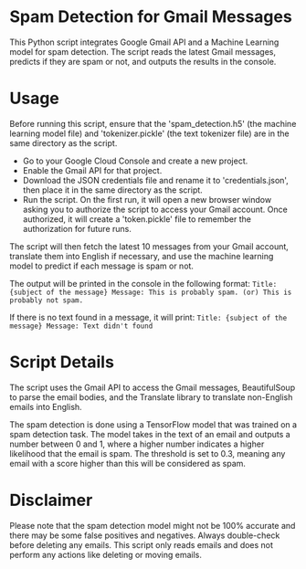 # Spam Detection for Gmail Messages
This Python script integrates Google Gmail API and a Machine Learning model for spam detection. The script reads the latest Gmail messages, predicts if they are spam or not, and outputs the results in the console.

# Usage

Before running this script, ensure that the 'spam_detection.h5' (the machine learning model file) and 'tokenizer.pickle' (the text tokenizer file) are in the same directory as the script.

  *  Go to your Google Cloud Console and create a new project.
  * Enable the Gmail API for that project.
  *  Download the JSON credentials file and rename it to 'credentials.json', then place it in the same directory as the script.
  *  Run the script. On the first run, it will open a new browser window asking you to authorize the script to access your Gmail account. Once authorized, it will create a 'token.pickle' file to remember the  authorization for future runs.
  
  The script will then fetch the latest 10 messages from your Gmail account, translate them into English if necessary, and use the machine learning model to predict if each message is spam or not.

The output will be printed in the console in the following format:
`Title: {subject of the message}
Message: This is probably spam. (or) This is probably not spam.`

If there is no text found in a message, it will print:
`Title: {subject of the message}
Message: Text didn't found`

# Script Details
The script uses the Gmail API to access the Gmail messages, BeautifulSoup to parse the email bodies, and the Translate library to translate non-English emails into English.

The spam detection is done using a TensorFlow model that was trained on a spam detection task. The model takes in the text of an email and outputs a number between 0 and 1, where a higher number indicates a higher likelihood that the email is spam. The threshold is set to 0.3, meaning any email with a score higher than this will be considered as spam.

# Disclaimer

Please note that the spam detection model might not be 100% accurate and there may be some false positives and negatives. Always double-check before deleting any emails. This script only reads emails and does not perform any actions like deleting or moving emails.
